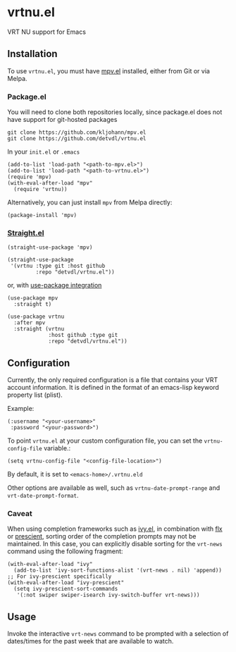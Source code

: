 # vrtnu.el
VRT NU support for Emacs

## Installation

To use `vrtnu.el`, you must have [mpv.el](https://github.com/kljohann/mpv.el) installed, either from Git or via Melpa.

### Package.el

You will need to clone both repositories locally, since package.el does not have support for git-hosted packages

```shell
git clone https://github.com/kljohann/mpv.el
git clone https://github.com/detvdl/vrtnu.el
```

In your `init.el` or `.emacs`

```emacs-lisp
(add-to-list 'load-path "<path-to-mpv.el>")
(add-to-list 'load-path "<path-to-vrtnu.el>")
(require 'mpv)
(with-eval-after-load "mpv"
  (require 'vrtnu))
```

Alternatively, you can just install `mpv` from Melpa directly:

```emacs-lisp
(package-install 'mpv)
```

### [Straight.el](https://github.com/raxod502/straight.el)

```emacs-lisp
(straight-use-package 'mpv)

(straight-use-package
 '(vrtnu :type git :host github
         :repo "detvdl/vrtnu.el"))
```

or, with [use-package integration](https://github.com/raxod502/straight.el#integration-with-use-package-1)

```emacs-lisp
(use-package mpv
  :straight t)

(use-package vrtnu
  :after mpv
  :straight (vrtnu
             :host github :type git
             :repo "detvdl/vrtnu.el"))
```

## Configuration

Currently, the only required configuration is a file that contains your VRT account information.
It is defined in the format of an emacs-lisp keyword property list (plist).

Example:

```emacs-lisp
(:username "<your-username>"
 :password "<your-password>")
```

To point `vrtnu.el` at your custom configuration file, you can set the `vrtnu-config-file` variable.:

```emacs-lisp
(setq vrtnu-config-file "<config-file-location>")
```

By default, it is set to `<emacs-home>/.vrtnu.eld`

Other options are available as well, such as `vrtnu-date-prompt-range` and `vrt-date-prompt-format`.

### Caveat

When using completion frameworks such as [ivy.el](https://github.com/abo-abo/swiper), in combination with [flx](https://github.com/lewang/flx) or [prescient](https://github.com/raxod502/prescient.el), sorting order of the completion prompts may not be maintained.
In this case, you can explicitly disable sorting for the `vrt-news` command using the following fragment:

```emacs-lisp
(with-eval-after-load "ivy"
  (add-to-list 'ivy-sort-functions-alist '(vrt-news . nil) 'append))
;; For ivy-prescient specifically
(with-eval-after-load "ivy-prescient"
  (setq ivy-prescient-sort-commands
   '(:not swiper swiper-isearch ivy-switch-buffer vrt-news)))
```

## Usage

Invoke the interactive `vrt-news` command to be prompted with a selection of dates/times for the past week that are available to watch.
